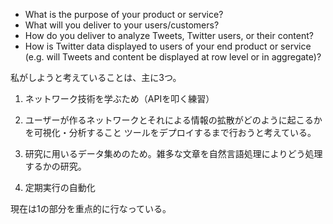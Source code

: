 * What is the purpose of your product or service?
* What will you deliver to your users/customers?
* How do you deliver to analyze Tweets, Twitter users, or their content?
* How is Twitter data displayed to users of your end product or service
(e.g. will Tweets and content be displayed at row level or in aggregate)?

私がしようと考えていることは、主に3つ。
1. ネットワーク技術を学ぶため（APIを叩く練習）

2. ユーザーが作るネットワークとそれによる情報の拡散がどのように起こるかを可視化・分析すること
ツールをデプロイするまで行おうと考えている。

3. 研究に用いるデータ集めのため。雑多な文章を自然言語処理によりどう処理するかの研究。

4. 定期実行の自動化

現在は1の部分を重点的に行なっている。

